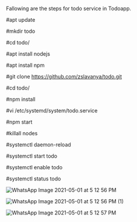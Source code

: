 
Fallowing are the steps for todo service in Todoapp.

#apt update

#mkdir todo

#cd todo/

#apt install nodejs

#apt install npm

#git clone https://github.com/zslavanya/todo.git

#cd todo/

#npm install

#vi /etc/systemd/system/todo.service

#npm start 

#killall nodes

#systemctl daemon-reload

#systemctl start todo

#systemctl enable todo

#systemctl status todo


![WhatsApp Image 2021-05-01 at 5 12 56 PM](https://user-images.githubusercontent.com/82637289/116854104-b0162080-abe6-11eb-8461-4360c6f665f5.jpeg)

![WhatsApp Image 2021-05-01 at 5 12 56 PM (1)](https://user-images.githubusercontent.com/82637289/116854175-cfad4900-abe6-11eb-8870-302176035f47.jpeg)

![WhatsApp Image 2021-05-01 at 5 12 57 PM](https://user-images.githubusercontent.com/82637289/116854129-b86e5b80-abe6-11eb-8b47-2f98cc2c920b.jpeg)
